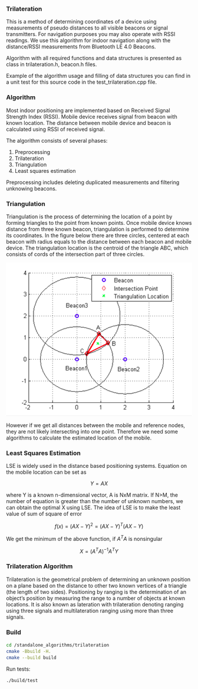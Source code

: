 ### Trilateration

This is a method of determining coordinates of a device using measurements of pseudo distances to all visible beacons or signal transmitters. For navigation purposes you may also operate with RSSI readings. We use this algorithm for indoor navigation along with the distance/RSSI measurements from Bluetooth LE 4.0 Beacons.

Algorithm with all required functions and data structures is presented as class in trilateration.h, beacon.h files.

Example of the algorithm usage and filling of data structures you can find in a unit test for this source code in the test_trilateration.cpp file.

### Algorithm

Most indoor positioning are implemented based on Received Signal Strength Index (RSSI). Mobile device receives signal from beacon with known location. The distance between mobile device and beacon is calculated using RSSI of received signal.

The algorithm consists of several phases:

1. Preprocessing
2. Trilateration
3. Triangulation
4. Least squares estimation

Preprocessing includes deleting duplicated measurements and filtering unknowing beacons.

### Triangulation

Triangulation is the process of determining the location of a point by forming triangles to the point from known points. Once mobile device knows distance from three known beacon, triangulation is performed to determine its coordinates. In the figure below there are three circles, centered at each beacon with radius equals to the distance between each beacon and mobile device. The triangulation location is the centroid of the triangle ABC, which consists of cords of the intersection part of three circles.

<img src="../illustrations/triangulation.png"
     alt="Markdown Monster icon"/>

However if we get all distances between the mobile and reference nodes, they are not likely intersecting into one point. Therefore we need some algorithms to calculate the estimated location of the mobile.

### Least Squares Estimation

LSE is widely used in the distance based positioning systems. Equation on the mobile location can be set as

$$Y = AX$$

where Y is a known n-dimensional vector, A is NxM matrix. If N>M, the number of equation is greater than the
number of unknown numbers, we can obtain the optimal X using LSE. The idea of LSE is to make the least value of sum
of square of error

$$f(x) = (AX - Y)^2 = (AX - Y)^{T}(AX - Y)$$

We get the minimum of the above function, if $A^{T}A$ is nonsingular

$$X = (A^{T}A)^{-1}A^{T}Y$$

### Trilateration Algorithm

Trilateration is the geometrical problem of determining an unknown position on a plane based on the distance to other two known vertices of a triangle (the length of two sides).
Positioning by ranging is the determination of an object’s position by measuring the range to a number of objects at known locations. It is also known as lateration with trilateration denoting ranging using three signals and
multilateration ranging using more than three signals.

### Build

```sh
cd /standalone_algorithms/trilateration
cmake -Bbuild -H.
cmake --build build
```

Run tests:

```sh
./build/test
```
